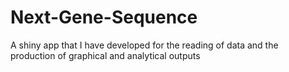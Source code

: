# Next-Gene-Sequence
A shiny app that I have developed for the reading of data and the production of graphical and analytical outputs
